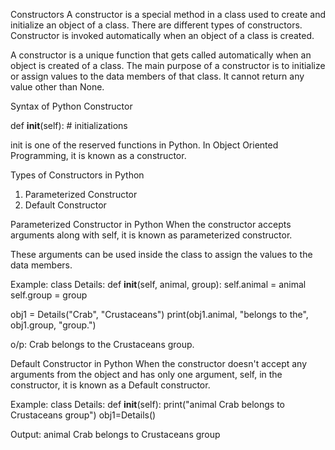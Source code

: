 Constructors
A constructor is a special method in a class used to create and initialize an object of a class. There are different types of constructors. Constructor is invoked automatically when an object of a class is created.

A constructor is a unique function that gets called automatically when an object is created of a class. The main purpose of a constructor is to initialize or assign values to the data members of that class. It cannot return any value other than None.

Syntax of Python Constructor

def __init__(self):
	# initializations

init is one of the reserved functions in Python. In Object Oriented Programming, it is known as a constructor.

Types of Constructors in Python
1. Parameterized Constructor
2. Default Constructor    

Parameterized Constructor in Python
When the constructor accepts arguments along with self, it is known as parameterized constructor.

These arguments can be used inside the class to assign the values to the data members.

Example:
class Details:
    def __init__(self, animal, group):
        self.animal = animal
        self.group = group

obj1 = Details("Crab", "Crustaceans")
print(obj1.animal, "belongs to the", obj1.group, "group.")


o/p:
Crab belongs to the Crustaceans group.

Default Constructor in Python
When the constructor doesn't accept any arguments from the object and has only one argument, self, in the constructor, it is known as a Default constructor.

Example:
class Details:
  def __init__(self):
    print("animal Crab belongs to Crustaceans group")
obj1=Details()

Output:
animal Crab belongs to Crustaceans group